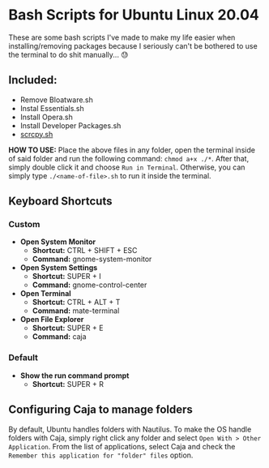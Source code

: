 # Bash Scripts for Ubuntu Linux 20.04
These are some bash scripts I've made to make my life easier when installing/removing packages because I seriously can't be bothered to use the terminal to do shit manually... 😓

## Included:
* Remove Bloatware.sh
* Instal Essentials.sh
* Install Opera.sh
* Install Developer Packages.sh
* [scrcpy.sh](https://github.com/Genymobile/scrcpy)

**HOW TO USE:** Place the above files in any folder, open the terminal inside of said folder and run the following command: `chmod a+x ./*`. After that, simply double click it and choose `Run in Terminal`. Otherwise, you can simply type `./<name-of-file>.sh` to run it inside the terminal.

## Keyboard Shortcuts

### Custom
* **Open System Monitor**
	* **Shortcut:** CTRL + SHIFT + ESC
	* **Command:** gnome-system-monitor
* **Open System Settings**
	* **Shortcut:** SUPER + I
	* **Command:** gnome-control-center
* **Open Terminal**
	* **Shortcut:** CTRL + ALT + T
	* **Command:** mate-terminal
* **Open File Explorer**
	* **Shortcut:** SUPER + E
	* **Command:** caja

### Default
* **Show the run command prompt**
	* **Shortcut:** SUPER + R

## Configuring Caja to manage folders
By default, Ubuntu handles folders with Nautilus. To make the OS handle folders with Caja, simply right click any folder and select `Open With > Other Application`. From the list of applications, select Caja and check the `Remember this application for "folder" files` option.